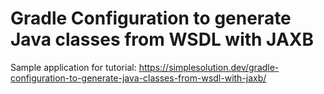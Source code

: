 # Gradle Configuration to generate Java classes from WSDL with JAXB
Sample application for tutorial: https://simplesolution.dev/gradle-configuration-to-generate-java-classes-from-wsdl-with-jaxb/
